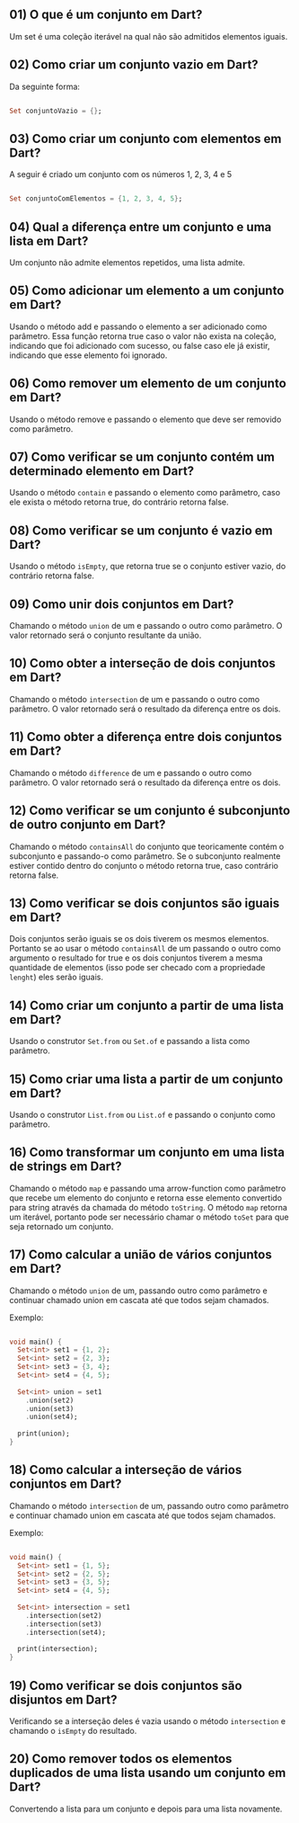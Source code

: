 ## 01) O que é um conjunto em Dart?

Um set é uma coleção iterável na qual não são admitidos elementos iguais.

## 02) Como criar um conjunto vazio em Dart?

Da seguinte forma:

```dart

Set conjuntoVazio = {};

```

## 03) Como criar um conjunto com elementos em Dart?

A seguir é criado um conjunto com os números 1, 2, 3, 4 e 5

```dart

Set conjuntoComElementos = {1, 2, 3, 4, 5};

```

## 04) Qual a diferença entre um conjunto e uma lista em Dart?

Um conjunto não admite elementos repetidos, uma lista admite.

## 05) Como adicionar um elemento a um conjunto em Dart?

Usando o método add e passando o elemento a ser adicionado como parâmetro. Essa função retorna true caso o valor não exista na coleção, indicando que foi adicionado com sucesso, ou false caso ele já existir, indicando que esse elemento foi ignorado.

## 06) Como remover um elemento de um conjunto em Dart?

Usando o método remove e passando o elemento que deve ser removido como parâmetro.

## 07) Como verificar se um conjunto contém um determinado elemento em Dart?

Usando o método `contain` e passando o elemento como parâmetro, caso ele exista o método retorna true, do contrário retorna false.

## 08) Como verificar se um conjunto é vazio em Dart?

Usando o método `isEmpty`, que retorna true se o conjunto estiver vazio, do contrário retorna false.

## 09) Como unir dois conjuntos em Dart?

Chamando o método `union` de um e passando o outro como parâmetro. O valor retornado será o conjunto resultante da união.

## 10) Como obter a interseção de dois conjuntos em Dart?

Chamando o método `intersection` de um e passando o outro como parâmetro. O valor retornado será o resultado da diferença entre os dois.

## 11) Como obter a diferença entre dois conjuntos em Dart?

Chamando o método `difference` de um e passando o outro como parâmetro. O valor retornado será o resultado da diferença entre os dois.

## 12) Como verificar se um conjunto é subconjunto de outro conjunto em Dart?

Chamando o método `containsAll` do conjunto que teoricamente contém o subconjunto e passando-o como parâmetro. Se o subconjunto realmente estiver contido dentro do conjunto o método retorna true, caso contrário retorna false.

## 13) Como verificar se dois conjuntos são iguais em Dart?

Dois conjuntos serão iguais se os dois tiverem os mesmos elementos. Portanto se ao usar o método `containsAll` de um passando o outro como argumento o resultado for true e os dois conjuntos tiverem a mesma quantidade de elementos (isso pode ser checado com a propriedade `lenght`) eles serão iguais.

## 14) Como criar um conjunto a partir de uma lista em Dart?

Usando o construtor `Set.from` ou `Set.of` e passando a lista como parâmetro.

## 15) Como criar uma lista a partir de um conjunto em Dart?

Usando o construtor `List.from` ou `List.of` e passando o conjunto como parâmetro.

## 16) Como transformar um conjunto em uma lista de strings em Dart?

Chamando o método `map` e passando uma arrow-function como parâmetro que recebe um elemento do conjunto e retorna esse elemento convertido para string através da chamada do método `toString`. O método `map` retorna um iterável, portanto pode ser necessário chamar o método `toSet` para que seja retornado um conjunto.

## 17) Como calcular a união de vários conjuntos em Dart?

Chamando o método `union` de um, passando outro como parâmetro e continuar chamado union em cascata até que todos sejam chamados.

Exemplo:

```dart

void main() {
  Set<int> set1 = {1, 2};
  Set<int> set2 = {2, 3};
  Set<int> set3 = {3, 4};
  Set<int> set4 = {4, 5};
  
  Set<int> union = set1
    .union(set2)
    .union(set3)
    .union(set4);
  
  print(union);
}

```

## 18) Como calcular a interseção de vários conjuntos em Dart?

Chamando o método `intersection` de um, passando outro como parâmetro e continuar chamado union em cascata até que todos sejam chamados.

Exemplo:

```dart

void main() {
  Set<int> set1 = {1, 5};
  Set<int> set2 = {2, 5};
  Set<int> set3 = {3, 5};
  Set<int> set4 = {4, 5};
  
  Set<int> intersection = set1
    .intersection(set2)
    .intersection(set3)
    .intersection(set4);
  
  print(intersection);
}

```

## 19) Como verificar se dois conjuntos são disjuntos em Dart?

Verificando se a interseção deles é vazia usando o método `intersection` e chamando o `isEmpty` do resultado.

## 20) Como remover todos os elementos duplicados de uma lista usando um conjunto em Dart?

Convertendo a lista para um conjunto e depois para uma lista novamente.
